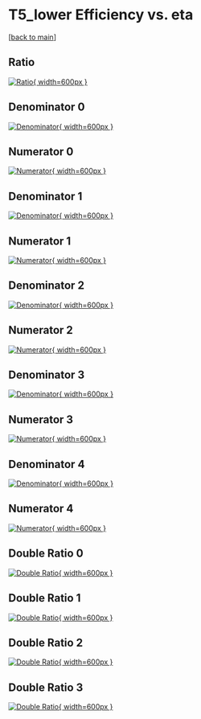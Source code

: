 # T5_lower Efficiency vs. eta

[[back to main](./)]



## Ratio

[![Ratio](../mtv/var/T5_lower_vtr_0_-1_eff_eta.png){ width=600px }](../mtv/var/T5_lower_vtr_0_-1_eff_eta.pdf)

## Denominator 0

[![Denominator](../mtv/den/T5_lower_vtr_0_-1_eff_eta_den0.png){ width=600px }](../mtv/den/T5_lower_vtr_0_-1_eff_eta_den0.pdf)

## Numerator 0

[![Numerator](../mtv/num/T5_lower_vtr_0_-1_eff_eta_num0.png){ width=600px }](../mtv/num/T5_lower_vtr_0_-1_eff_eta_num0.pdf)

## Denominator 1

[![Denominator](../mtv/den/T5_lower_vtr_0_-1_eff_eta_den1.png){ width=600px }](../mtv/den/T5_lower_vtr_0_-1_eff_eta_den1.pdf)

## Numerator 1

[![Numerator](../mtv/num/T5_lower_vtr_0_-1_eff_eta_num1.png){ width=600px }](../mtv/num/T5_lower_vtr_0_-1_eff_eta_num1.pdf)

## Denominator 2

[![Denominator](../mtv/den/T5_lower_vtr_0_-1_eff_eta_den2.png){ width=600px }](../mtv/den/T5_lower_vtr_0_-1_eff_eta_den2.pdf)

## Numerator 2

[![Numerator](../mtv/num/T5_lower_vtr_0_-1_eff_eta_num2.png){ width=600px }](../mtv/num/T5_lower_vtr_0_-1_eff_eta_num2.pdf)

## Denominator 3

[![Denominator](../mtv/den/T5_lower_vtr_0_-1_eff_eta_den3.png){ width=600px }](../mtv/den/T5_lower_vtr_0_-1_eff_eta_den3.pdf)

## Numerator 3

[![Numerator](../mtv/num/T5_lower_vtr_0_-1_eff_eta_num3.png){ width=600px }](../mtv/num/T5_lower_vtr_0_-1_eff_eta_num3.pdf)

## Denominator 4

[![Denominator](../mtv/den/T5_lower_vtr_0_-1_eff_eta_den4.png){ width=600px }](../mtv/den/T5_lower_vtr_0_-1_eff_eta_den4.pdf)

## Numerator 4

[![Numerator](../mtv/num/T5_lower_vtr_0_-1_eff_eta_num4.png){ width=600px }](../mtv/num/T5_lower_vtr_0_-1_eff_eta_num4.pdf)

## Double Ratio 0

[![Double Ratio](../mtv/ratio/T5_lower_vtr_0_-1_eff_eta_ratio0.png){ width=600px }](../mtv/ratio/T5_lower_vtr_0_-1_eff_eta_ratio0.pdf)

## Double Ratio 1

[![Double Ratio](../mtv/ratio/T5_lower_vtr_0_-1_eff_eta_ratio1.png){ width=600px }](../mtv/ratio/T5_lower_vtr_0_-1_eff_eta_ratio1.pdf)

## Double Ratio 2

[![Double Ratio](../mtv/ratio/T5_lower_vtr_0_-1_eff_eta_ratio2.png){ width=600px }](../mtv/ratio/T5_lower_vtr_0_-1_eff_eta_ratio2.pdf)

## Double Ratio 3

[![Double Ratio](../mtv/ratio/T5_lower_vtr_0_-1_eff_eta_ratio3.png){ width=600px }](../mtv/ratio/T5_lower_vtr_0_-1_eff_eta_ratio3.pdf)

